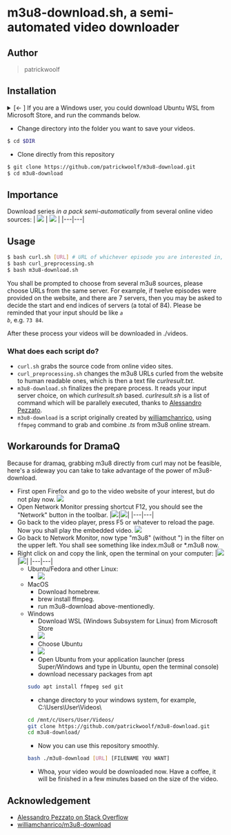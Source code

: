 # m3u8-download.sh, a semi-automated video downloader
## Author
> patrickwoolf
## Installation
<details>
	<summary>[← ] If you are a Windows user, you could download Ubuntu WSL from Microsoft Store, and run the commands below.</summary>

* <img src=./img/wsl-store.png>
* <img src=./img/ubuntustore.png>
* Open Ubuntu from your application launcher (press Super/Windows and type in Ubuntu, open the terminal console)
* Download necessary packages from apt: 
``` bash 
$ sudo apt install ffmpeg sed git
```
* Change directory to your windows system, for example, C:\Users\User\Videos\ 
```bash 
$ <span style="color:blue">cd</span> /mnt/c/Users/User/Videos/</code></ul>
```
</details>

* Change directory into the folder you want to save your videos.
```bash
$ cd $DIR
```
* Clone directly from this repository
```bash
$ git clone https://github.com/patrickwoolf/m3u8-download.git
$ cd m3u8-download
```

## Importance
Download series *in a pack semi-automatically* from several online video sources:
| <img src=./img/screenshot-1.png> | <img src=./img/screenshot-2.png> |
|---|---|
## Usage
```bash 
$ bash curl.sh [URL] # URL of whichever episode you are interested in, please note that URL of a overview page doesn't work.
$ bash curl_preprocessing.sh
$ bash m3u8-download.sh
```
You shall be prompted to choose from several m3u8 sources, please choose URLs from the same server. For example, if twelve episodes were provided on the website, and there are 7 servers, then you may be asked to decide the start and end indices of servers (a total of 84). Please be reminded that your input should be like <code>*a* *b*</code>, e.g. <code>73 84</code>.

After these process your videos will be downloaded in ./videos.

### What does each script do?
* <code>curl.sh</code> grabs the source code from online video sites.
* <code>curl_preprocessing.sh</code> changes the m3u8 URLs curled from the website to human readable ones, which is then a text file *curlresult.txt*.
* <code>m3u8-download.sh</code> finalizes the prepare process. It reads your input server choice, on which *curlresult.sh* based. *curlresult.sh* is a list of command which will be parallely executed, thanks to [Alessandro Pezzato](https://stackoverflow.com/questions/10909685/run-parallel-multiple-commands-at-once-in-the-same-terminal).
* <code>m3u8-download</code> is a script originally created by [williamchanrico](https://github.com/williamchanrico/m3u8-download), using <code>ffmpeg</code> command to grab and combine *.ts* from m3u8 online stream.

## Workarounds for DramaQ
Because for dramaq, grabbing m3u8 directly from curl may not be feasible, here's a sideway you can take to take advantage of the power of m3u8-download.
* First open Firefox and go to the video website of your interest, but do not play now.
  <img src=./img/screenshot-3.png>
* Open Network Monitor pressing shortcut F12, you should see the "Network" button in the toolbar.
  |<img src=./img/screenshot-4.png>|<img src=./img/screenshot-5.png>|
  |---|---|
* Go back to the video player, press F5 or whatever to reload the page. Now you shall play the embedded video.
  <img src=./img/screenshot-6.png>
* Go back to Network Monitor, now type "m3u8" (without ") in the filter on the upper left. You shall see something like index.m3u8 or \*.m3u8 now. 
* Right click on and copy the link, open the terminal on your computer:
  |<img src=./img/screenshot-7.png>|<img src=./img/screenshot-9.png>|
  |---|---|
	* Ubuntu/Fedora and other Linux: 
		* <img src=./img/screenshot-10.png>
	* MacOS
		* Download homebrew.
		* brew install ffmpeg.
		* run m3u8-download above-mentionedly.
	* Windows
		* Download WSL (Windows Subsystem for Linux) from Microsoft Store
		* <img src=./img/wsl-store.png>
		* Choose Ubuntu
		* <img src=./img/ubuntustore.png>
		* Open Ubuntu from your application launcher (press Super/Windows and type in Ubuntu, open the terminal console)
		* download necessary packages from apt
		```bash 
		sudo apt install ffmpeg sed git
		```
		* change directory to your windows system, for example, C:\Users\User\Videos\
		```bash
		cd /mnt/c/Users/User/Videos/
		git clone https://github.com/patrickwoolf/m3u8-download.git
		cd m3u8-download/
		```
		* Now you can use this repository smoothly.
		```bash
		bash ./m3u8-download [URL] [FILENAME YOU WANT]
		```
		* Whoa, your video would be downloaded now. Have a coffee, it will be finished in a few minutes based on the size of the video.
## Acknowledgement
* [Alessandro Pezzato on Stack Overflow](https://stackoverflow.com/questions/10909685/run-parallel-multiple-commands-at-once-in-the-same-terminal)
* [williamchanrico/m3u8-download](https://github.com/williamchanrico/m3u8-download)
